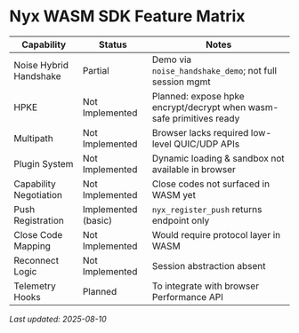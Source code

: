 # Nyx WASM SDK Feature Matrix

| Capability | Status | Notes |
|------------|--------|-------|
| Noise Hybrid Handshake | Partial | Demo via `noise_handshake_demo`; not full session mgmt |
| HPKE | Not Implemented | Planned: expose hpke encrypt/decrypt when wasm-safe primitives ready |
| Multipath | Not Implemented | Browser lacks required low-level QUIC/UDP APIs |
| Plugin System | Not Implemented | Dynamic loading & sandbox not available in browser |
| Capability Negotiation | Not Implemented | Close codes not surfaced in WASM yet |
| Push Registration | Implemented (basic) | `nyx_register_push` returns endpoint only |
| Close Code Mapping | Not Implemented | Would require protocol layer in WASM |
| Reconnect Logic | Not Implemented | Session abstraction absent |
| Telemetry Hooks | Planned | To integrate with browser Performance API |

_Last updated: 2025-08-10_
